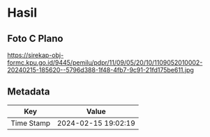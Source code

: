 # Hasil

## Foto C Plano

https://sirekap-obj-formc.kpu.go.id/9445/pemilu/pdpr/11/09/05/20/10/1109052010002-20240215-185620--5796d388-1f48-4fb7-9c91-21fd175be611.jpg


## Metadata

| Key        | Value               |
| ---------- | ------------------- |
| Time Stamp | 2024-02-15 19:02:19 |



